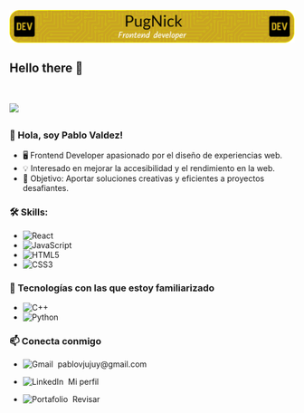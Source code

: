 ![mi banner](github-header-image.png)
## Hello there 👋
# <img src="https://media.giphy.com/media/vLlpbDafjgHystuJ0a/giphy.gif?cid=ecf05e47c0olmh99nltfdds5nlnln6o1d9bkb1k3m9xep7wp&ep=v1_stickers_search&rid=giphy.gif&ct=s" width="200"/>

### 👋 Hola, soy Pablo Valdez!





- 🖥️ Frontend Developer apasionado por el diseño de experiencias web.
- 💡 Interesado en mejorar la accesibilidad y el rendimiento en la web.
- 🌟 Objetivo: Aportar soluciones creativas y eficientes a proyectos desafiantes.

### 🛠 Skills:
- ![React](https://img.shields.io/badge/react-%2320232a.svg?style=for-the-badge&logo=react&logoColor=%2361DAFB)
- ![JavaScript](https://img.shields.io/badge/javascript-%23323330.svg?style=for-the-badge&logo=javascript&logoColor=%23F7DF1E)
- ![HTML5](https://img.shields.io/badge/html5-%23E34F26.svg?style=for-the-badge&logo=html5&logoColor=white)
- ![CSS3](https://img.shields.io/badge/css3-%231572B6.svg?style=for-the-badge&logo=css3&logoColor=white)


### 🧩 Tecnologías con las que estoy familiarizado
- ![C++](https://img.shields.io/badge/c++-%2300599C.svg?style=for-the-badge&logo=c%2B%2B&logoColor=white)
- ![Python](https://img.shields.io/badge/python-3670A0?style=for-the-badge&logo=python&logoColor=ffdd54)


### 📫 Conecta conmigo
- <p style="display: flex; align-items: center;">
  <img src="https://img.shields.io/badge/-Gmail-D14836?logo=gmail&logoColor=white&style=flat" alt="Gmail" style="vertical-align: middle; margin-right: 8px;" />
  <a href="mailto:pablov.dev03@gmail.com" style="text-decoration: none; color: inherit;">pablovjujuy@gmail.com</a>
</p>

- <p style="display: flex; align-items: center;">
  <img src="https://img.shields.io/badge/-LinkedIn-0077B5?logo=linkedin&logoColor=white&style=flat" alt="LinkedIn" style="vertical-align: middle; margin-right: 8px;" />
  <a href="https://www.linkedin.com/in/pablo-valdez-720439276/" style="text-decoration: none; color: inherit;">Mi perfil</a>
</p>

- <p style="display: flex; align-items: center;">
  <img src="https://img.shields.io/badge/-Portafolio-000000?logo=internet-explorer&logoColor=white&style=flat" alt="Portafolio" style="vertical-align: middle; margin-right: 8px;" />
  <a href="https://pv-portfoliodev.netlify.app/"  style="text-decoration: none; color: inherit;">Revisar</a>
</p>





<!--
**PugNick/PugNick** is a ✨ _special_ ✨ repository because its `README.md` (this file) appears on your GitHub profile.




Here are some ideas to get you started:

- 🔭 I’m currently working on ...
- 🌱 I’m currently learning ...
- 👯 I’m looking to collaborate on ...
- 🤔 I’m looking for help with ...
- 💬 Ask me about ...
- 📫 How to reach me: ...
- 😄 Pronouns: ...
- ⚡ Fun fact: ...
-->
